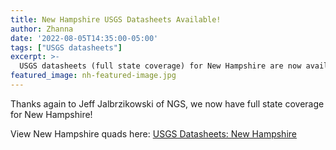 ```yaml
---
title: New Hampshire USGS Datasheets Available!
author: Zhanna
date: '2022-08-05T14:35:00-05:00'
tags: ["USGS datasheets"]
excerpt: >-
  USGS datasheets (full state coverage) for New Hampshire are now available!
featured_image: nh-featured-image.jpg
---
```


Thanks again to Jeff Jalbrzikowski of NGS, we now have full state coverage for New Hampshire! 

View New Hampshire quads here: [USGS Datasheets: New Hampshire](/usgs-datasheets/new-hampshire/)
